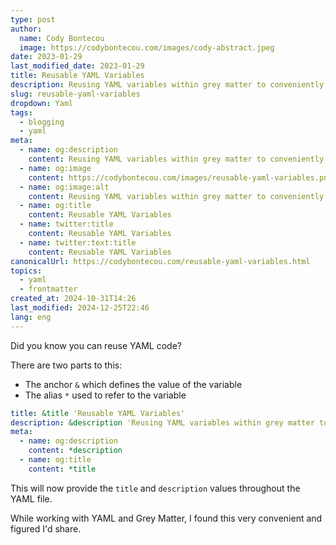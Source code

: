 ```yaml
---
type: post
author:
  name: Cody Bontecou
  image: https://codybontecou.com/images/cody-abstract.jpeg
date: 2023-01-29
last_modified_date: 2023-01-29
title: Reusable YAML Variables
description: Reusing YAML variables within grey matter to conveniently generate meta tags.
slug: reusable-yaml-variables
dropdown: Yaml
tags:
  - blogging
  - yaml
meta:
  - name: og:description
    content: Reusing YAML variables within grey matter to conveniently generate meta tags.
  - name: og:image
    content: https://codybontecou.com/images/reusable-yaml-variables.png
  - name: og:image:alt
    content: Reusing YAML variables within grey matter to conveniently generate meta tags.
  - name: og:title
    content: Reusable YAML Variables
  - name: twitter:title
    content: Reusable YAML Variables
  - name: twitter:text:title
    content: Reusable YAML Variables
canonicalUrl: https://codybontecou.com/reusable-yaml-variables.html
topics:
  - yaml
  - frontmatter
created_at: 2024-10-31T14:26
last_modified: 2024-12-25T22:46
lang: eng
---
```


Did you know you can reuse YAML code?

There are two parts to this:

- The anchor `&` which defines the value of the variable
- The alias `*` used to refer to the variable

```yaml
title: &title 'Reusable YAML Variables'
description: &description 'Reusing YAML variables within grey matter to conveniently generate meta tags.'
meta:
  - name: og:description
    content: *description
  - name: og:title
    content: *title
```

This will now provide the `title` and `description` values throughout the YAML file.

While working with YAML and Grey Matter, I found this very convenient and figured I'd share.
